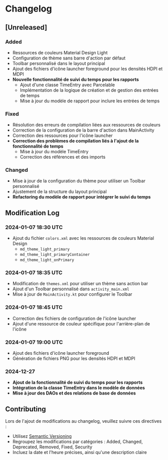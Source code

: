 # Changelog

## [Unreleased]

### Added
- Ressources de couleurs Material Design Light
- Configuration de thème sans barre d'action par défaut
- Toolbar personnalisé dans le layout principal
- Ajout des fichiers d'icône launcher foreground pour les densités HDPI et MDPI
- **Nouvelle fonctionnalité de suivi du temps pour les rapports**
  - Ajout d'une classe TimeEntry avec Parcelable
  - Implémentation de la logique de création et de gestion des entrées de temps
  - Mise à jour du modèle de rapport pour inclure les entrées de temps

### Fixed
- Résolution des erreurs de compilation liées aux ressources de couleurs
- Correction de la configuration de la barre d'action dans MainActivity
- Correction des ressources pour l'icône launcher
- **Correction des problèmes de compilation liés à l'ajout de la fonctionnalité de temps**
  - Mise à jour du modèle TimeEntry
  - Correction des références et des imports

### Changed
- Mise à jour de la configuration du thème pour utiliser un Toolbar personnalisé
- Ajustement de la structure du layout principal
- **Refactoring du modèle de rapport pour intégrer le suivi du temps**

## Modification Log

### 2024-01-07 18:30 UTC
- Ajout du fichier `colors.xml` avec les ressources de couleurs Material Design
  - `md_theme_light_primary`
  - `md_theme_light_primaryContainer`
  - `md_theme_light_onPrimary`

### 2024-01-07 18:35 UTC
- Modification de `themes.xml` pour utiliser un thème sans action bar
- Ajout d'un Toolbar personnalisé dans `activity_main.xml`
- Mise à jour de `MainActivity.kt` pour configurer le Toolbar

### 2024-01-07 18:45 UTC
- Correction des fichiers de configuration de l'icône launcher
- Ajout d'une ressource de couleur spécifique pour l'arrière-plan de l'icône

### 2024-01-07 19:00 UTC
- Ajout des fichiers d'icône launcher foreground
- Génération de fichiers PNG pour les densités HDPI et MDPI

### 2024-12-27 
- **Ajout de la fonctionnalité de suivi du temps pour les rapports**
- **Intégration de la classe TimeEntry dans le modèle de données**
- **Mise à jour des DAOs et des relations de base de données**

## Contributing
Lors de l'ajout de modifications au changelog, veuillez suivre ces directives :
- Utilisez [Semantic Versioning](https://semver.org/)
- Regroupez les modifications par catégories : Added, Changed, Deprecated, Removed, Fixed, Security
- Incluez la date et l'heure précises, ainsi qu'une description claire